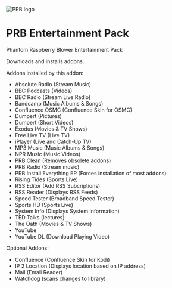 ![PRB logo](https://github.com/PhantomRaspberryBlower/repository.prb-entertainment-pack-matrix/blob/master/repository.prb-entertainment-pack-matrix/icon.png)

PRB Entertainment Pack
======================

Phantom Raspberry Blower Entertainment Pack

Downloads and installs addons.

Addons installed by this addon:
  - Absolute Radio (Stream Music)
  - BBC Podcasts (Videos)
  - BBC Radio (Stream Live Radio)
  - Bandcamp (Music Albums & Songs)
  - Confluence OSMC (Confluence Skin for OSMC)
  - Dumpert (Pictures)
  - Dumpert (Short Videos)
  - Exodus (Movies & TV Shows)
  - Free Live TV (Live TV)
  - iPlayer (Live and Catch-Up TV)
  - MP3 Music (Music Albums & Songs)
  - NPR Music (Music Videos)
  - PRB Clean (Removes obsolete addons)
  - PRB Radio (Stream music)
  - PRB Install Everything EP (Forces installation of most addons)
  - Rising Tides (Sports Live)
  - RSS Editor (Add RSS Subcriptions)
  - RSS Reader (Displays RSS Feeds)
  - Speed Tester (Broadband Speed Tester)
  - Sports HD (Sports Live)
  - System Info (Displays System Information)
  - TED Talks (lectures)
  - The Oath (Movies & TV Shows)
  - YouTube
  - YouTube DL (Download Playing Video)

Optional Addons:
  - Confluence (Confluence Skin for Kodi)
  - IP 2 Location (Displays location based on IP address)
  - Mail (Email Reader)
  - Watchdog (scans changes to library)

